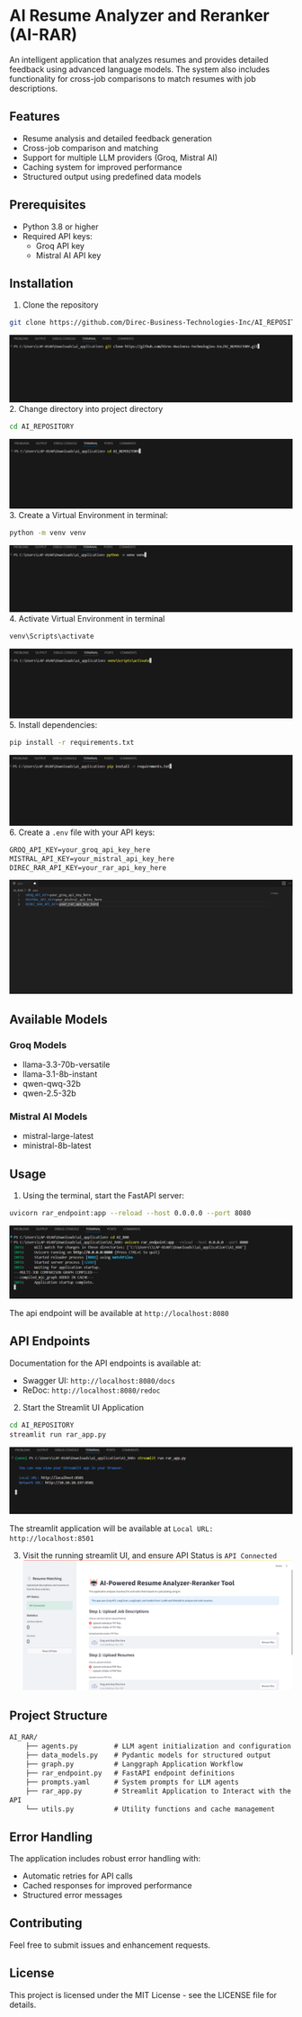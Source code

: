 # AI Resume Analyzer and Reranker (AI-RAR)

An intelligent application that analyzes resumes and provides detailed feedback using advanced language models. The system also includes functionality for cross-job comparisons to match resumes with job descriptions.

## Features

- Resume analysis and detailed feedback generation
- Cross-job comparison and matching
- Support for multiple LLM providers (Groq, Mistral AI)
- Caching system for improved performance
- Structured output using predefined data models

## Prerequisites

- Python 3.8 or higher
- Required API keys:
  - Groq API key
  - Mistral AI API key

## Installation

1. Clone the repository
```bash
git clone https://github.com/Direc-Business-Technologies-Inc/AI_REPOSITORY.git
```
![clone](assets/clone.png)
2. Change directory into project directory
```bash
cd AI_REPOSITORY
```
![clone](assets/change_directory.png)
3. Create a Virtual Environment in terminal:
```bash
python -m venv venv
```
![clone](assets/venv.png)
4. Activate Virtual Environment in terminal
```bash
venv\Scripts\activate
```
![clone](assets/venv_activate.png)
5. Install dependencies:
```bash
pip install -r requirements.txt
```
![clone](assets/requirements.png)
6. Create a `.env` file with your API keys:
```env
GROQ_API_KEY=your_groq_api_key_here
MISTRAL_API_KEY=your_mistral_api_key_here
DIREC_RAR_API_KEY=your_rar_api_key_here
```
![clone](assets/env_file.png)

## Available Models

### Groq Models
- llama-3.3-70b-versatile
- llama-3.1-8b-instant
- qwen-qwq-32b
- qwen-2.5-32b

### Mistral AI Models
- mistral-large-latest
- ministral-8b-latest

## Usage

1. Using the terminal, start the FastAPI server:
```bash
uvicorn rar_endpoint:app --reload --host 0.0.0.0 --port 8080
```
![clone](assets/run_api.png)

The api endpoint will be available at `http://localhost:8080`

## API Endpoints

Documentation for the API endpoints is available at:
- Swagger UI: `http://localhost:8080/docs`
- ReDoc: `http://localhost:8080/redoc`

2. Start the Streamlit UI Application
```bash
cd AI_REPOSITORY
streamlit run rar_app.py
```
![clone](assets/run_ui.png)

The streamlit application will be available at `Local URL: http://localhost:8501`

3. Visit the running streamlit UI, and ensure API Status is `API Connected`
![clone](assets/status_check.png)

## Project Structure

```
AI_RAR/
    ├── agents.py         # LLM agent initialization and configuration
    ├── data_models.py    # Pydantic models for structured output
    ├── graph.py          # Langgraph Application Workflow
    ├── rar_endpoint.py   # FastAPI endpoint definitions
    ├── prompts.yaml      # System prompts for LLM agents
    ├── rar_app.py        # Streamlit Application to Interact with the API
    └── utils.py          # Utility functions and cache management     
```

## Error Handling

The application includes robust error handling with:
- Automatic retries for API calls
- Cached responses for improved performance
- Structured error messages

## Contributing

Feel free to submit issues and enhancement requests.

## License

This project is licensed under the MIT License - see the LICENSE file for details.
